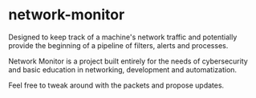 # network-monitor
Designed to keep track of a machine's network traffic and potentially provide the beginning of a pipeline of filters, alerts and processes.

Network Monitor is a project built entirely for the needs of cybersecurity and basic education in networking, development and automatization.

Feel free to tweak around with the packets and propose updates.
